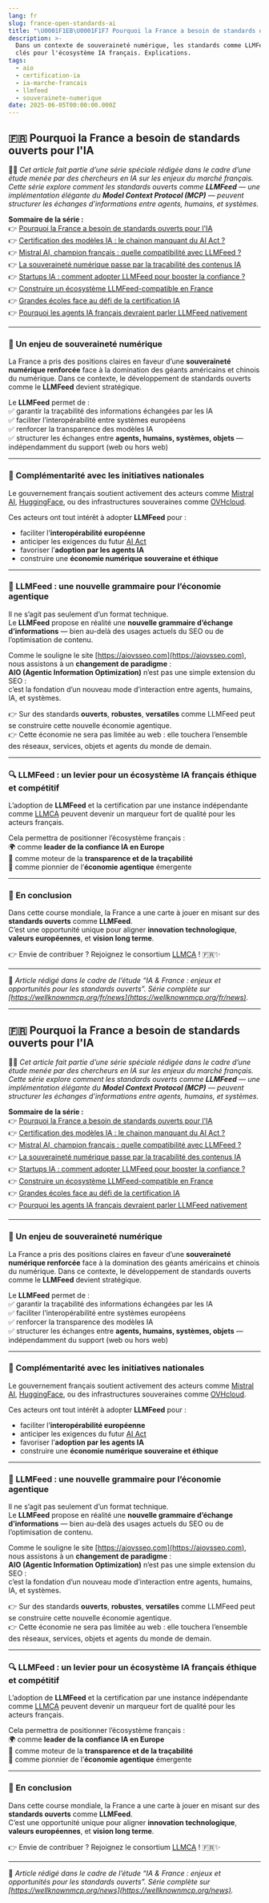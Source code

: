 ```yaml
---
lang: fr
slug: france-open-standards-ai
title: "\U0001F1EB\U0001F1F7 Pourquoi la France a besoin de standards ouverts pour l'IA"
description: >-
  Dans un contexte de souveraineté numérique, les standards comme LLMFeed sont
  clés pour l'écosystème IA français. Explications.
tags:
  - aio
  - certification-ia
  - ia-marche-francais
  - llmfeed
  - souverainete-numerique
date: 2025-06-05T00:00:00.000Z
---
```


## 🇫🇷 Pourquoi la France a besoin de standards ouverts pour l'IA

🧑‍💻 *Cet article fait partie d’une série spéciale rédigée dans le cadre d’une étude menée par des chercheurs en IA sur les enjeux du marché français. Cette série explore comment les standards ouverts comme **LLMFeed** — une implémentation élégante du **Model Context Protocol (MCP)** — peuvent structurer les échanges d’informations entre agents, humains, et systèmes.*

**Sommaire de la série :**  
👉 [Pourquoi la France a besoin de standards ouverts pour l'IA](https://wellknownmcp.org/fr/news/france-open-standards-ai)  
👉 [Certification des modèles IA : le chainon manquant du AI Act ?](https://wellknownmcp.org/fr/news/certification-ai-act-gap)  
👉 [Mistral AI, champion français : quelle compatibilité avec LLMFeed ?](https://wellknownmcp.org/fr/news/mistral-llmfeed-compatibility)  
👉 [La souveraineté numérique passe par la traçabilité des contenus IA](https://wellknownmcp.org/fr/news/sovereignty-traceability-ai)  
👉 [Startups IA : comment adopter LLMFeed pour booster la confiance ?](https://wellknownmcp.org/fr/news/startups-llmfeed-trust)  
👉 [Construire un écosystème LLMFeed-compatible en France](https://wellknownmcp.org/fr/news/ecosysteme-llmfeed-france)  
👉 [Grandes écoles face au défi de la certification IA](https://wellknownmcp.org/fr/news/education-ai-certification)  
👉 [Pourquoi les agents IA français devraient parler LLMFeed nativement](https://wellknownmcp.org/fr/news/agents-llmfeed-future)

---

### 🚀 Un enjeu de souveraineté numérique

La France a pris des positions claires en faveur d’une **souveraineté numérique renforcée** face à la domination des géants américains et chinois du numérique. Dans ce contexte, le développement de standards ouverts comme le **LLMFeed** devient stratégique.

Le **LLMFeed** permet de :  
✅ garantir la traçabilité des informations échangées par les IA  
✅ faciliter l’interopérabilité entre systèmes européens  
✅ renforcer la transparence des modèles IA  
✅ structurer les échanges entre **agents, humains, systèmes, objets** — indépendamment du support (web ou hors web)

---

### 🤝 Complémentarité avec les initiatives nationales

Le gouvernement français soutient activement des acteurs comme [Mistral AI](https://mistral.ai), [HuggingFace](https://huggingface.co), ou des infrastructures souveraines comme [OVHcloud](https://www.ovhcloud.com/fr/).

Ces acteurs ont tout intérêt à adopter **LLMFeed** pour :  

- faciliter l’**interopérabilité européenne**  
- anticiper les exigences du futur [AI Act](https://artificialintelligenceact.eu/)  
- favoriser l’**adoption par les agents IA**  
- construire une **économie numérique souveraine et éthique**

---

### 🧭 LLMFeed : une nouvelle grammaire pour l’économie agentique

Il ne s’agit pas seulement d’un format technique.  
Le **LLMFeed** propose en réalité une **nouvelle grammaire d’échange d’informations** — bien au-delà des usages actuels du SEO ou de l’optimisation de contenu.

Comme le souligne le site [https://aiovsseo.com](https://aiovsseo.com), nous assistons à un **changement de paradigme** :  
**AIO (Agentic Information Optimization)** n’est pas une simple extension du SEO :  
c’est la fondation d’un nouveau mode d’interaction entre agents, humains, IA, et systèmes.

👉 Sur des standards **ouverts**, **robustes**, **versatiles** comme LLMFeed peut se construire cette nouvelle économie agentique.  
👉 Cette économie ne sera pas limitée au web : elle touchera l’ensemble des réseaux, services, objets et agents du monde de demain.

---

### 🔍 LLMFeed : un levier pour un écosystème IA français éthique et compétitif

L’adoption de **LLMFeed** et la certification par une instance indépendante comme [LLMCA](https://wellknownmcp.org/preview/llmca-org) peuvent devenir un marqueur fort de qualité pour les acteurs français.

Cela permettra de positionner l’écosystème français :  
🌍 comme **leader de la confiance IA en Europe**  
🔐 comme moteur de la **transparence et de la traçabilité**  
🚀 comme pionnier de l’**économie agentique** émergente

---

### 💬 En conclusion

Dans cette course mondiale, la France a une carte à jouer en misant sur des **standards ouverts** comme **LLMFeed**.  
C’est une opportunité unique pour aligner **innovation technologique**, **valeurs européennes**, et **vision long terme**.

👉 Envie de contribuer ? Rejoignez le consortium [LLMCA](https://wellknownmcp.org/join) ! 🇫🇷✨

---

📝 *Article rédigé dans le cadre de l’étude “IA & France : enjeux et opportunités pour les standards ouverts”. Série complète sur [https://wellknownmcp.org/fr/news](https://wellknownmcp.org/fr/news).*

---

## 🇫🇷 Pourquoi la France a besoin de standards ouverts pour l'IA

🧑‍💻 *Cet article fait partie d’une série spéciale rédigée dans le cadre d’une étude menée par des chercheurs en IA sur les enjeux du marché français. Cette série explore comment les standards ouverts comme **LLMFeed** — une implémentation élégante du **Model Context Protocol (MCP)** — peuvent structurer les échanges d’informations entre agents, humains, et systèmes.*

**Sommaire de la série :**  
👉 [Pourquoi la France a besoin de standards ouverts pour l'IA](https://wellknownmcp.org/news/fr/france-open-standards-ai)  
👉 [Certification des modèles IA : le chainon manquant du AI Act ?](https://wellknownmcp.org/news/fr/certification-ai-act-gap)  
👉 [Mistral AI, champion français : quelle compatibilité avec LLMFeed ?](https://wellknownmcp.org/news/fr/mistral-llmfeed-compatibility)  
👉 [La souveraineté numérique passe par la traçabilité des contenus IA](https://wellknownmcp.org/news/fr/sovereignty-traceability-ai)  
👉 [Startups IA : comment adopter LLMFeed pour booster la confiance ?](https://wellknownmcp.org/news/fr/startups-llmfeed-trust)  
👉 [Construire un écosystème LLMFeed-compatible en France](https://wellknownmcp.org/news/fr/ecosysteme-llmfeed-france)  
👉 [Grandes écoles face au défi de la certification IA](https://wellknownmcp.org/news/fr/education-ai-certification)  
👉 [Pourquoi les agents IA français devraient parler LLMFeed nativement](https://wellknownmcp.org/news/fr/agents-llmfeed-future)

---

### 🚀 Un enjeu de souveraineté numérique

La France a pris des positions claires en faveur d’une **souveraineté numérique renforcée** face à la domination des géants américains et chinois du numérique. Dans ce contexte, le développement de standards ouverts comme le **LLMFeed** devient stratégique.

Le **LLMFeed** permet de :  
✅ garantir la traçabilité des informations échangées par les IA  
✅ faciliter l’interopérabilité entre systèmes européens  
✅ renforcer la transparence des modèles IA  
✅ structurer les échanges entre **agents, humains, systèmes, objets** — indépendamment du support (web ou hors web)

---

### 🤝 Complémentarité avec les initiatives nationales

Le gouvernement français soutient activement des acteurs comme [Mistral AI](https://mistral.ai), [HuggingFace](https://huggingface.co), ou des infrastructures souveraines comme [OVHcloud](https://www.ovhcloud.com/fr/).

Ces acteurs ont tout intérêt à adopter **LLMFeed** pour :  

- faciliter l’**interopérabilité européenne**  
- anticiper les exigences du futur [AI Act](https://artificialintelligenceact.eu/)  
- favoriser l’**adoption par les agents IA**  
- construire une **économie numérique souveraine et éthique**

---

### 🧭 LLMFeed : une nouvelle grammaire pour l’économie agentique

Il ne s’agit pas seulement d’un format technique.  
Le **LLMFeed** propose en réalité une **nouvelle grammaire d’échange d’informations** — bien au-delà des usages actuels du SEO ou de l’optimisation de contenu.

Comme le souligne le site [https://aiovsseo.com](https://aiovsseo.com), nous assistons à un **changement de paradigme** :  
**AIO (Agentic Information Optimization)** n’est pas une simple extension du SEO :  
c’est la fondation d’un nouveau mode d’interaction entre agents, humains, IA, et systèmes.

👉 Sur des standards **ouverts**, **robustes**, **versatiles** comme LLMFeed peut se construire cette nouvelle économie agentique.  
👉 Cette économie ne sera pas limitée au web : elle touchera l’ensemble des réseaux, services, objets et agents du monde de demain.

---

### 🔍 LLMFeed : un levier pour un écosystème IA français éthique et compétitif

L’adoption de **LLMFeed** et la certification par une instance indépendante comme [LLMCA](https://wellknownmcp.org/preview/llmca-org) peuvent devenir un marqueur fort de qualité pour les acteurs français.

Cela permettra de positionner l’écosystème français :  
🌍 comme **leader de la confiance IA en Europe**  
🔐 comme moteur de la **transparence et de la traçabilité**  
🚀 comme pionnier de l’**économie agentique** émergente

---

### 💬 En conclusion

Dans cette course mondiale, la France a une carte à jouer en misant sur des **standards ouverts** comme **LLMFeed**.  
C’est une opportunité unique pour aligner **innovation technologique**, **valeurs européennes**, et **vision long terme**.

👉 Envie de contribuer ? Rejoignez le consortium [LLMCA](https://wellknownmcp.org/join) ! 🇫🇷✨

---

📝 *Article rédigé dans le cadre de l’étude “IA & France : enjeux et opportunités pour les standards ouverts”. Série complète sur [https://wellknownmcp.org/news](https://wellknownmcp.org/news).*
